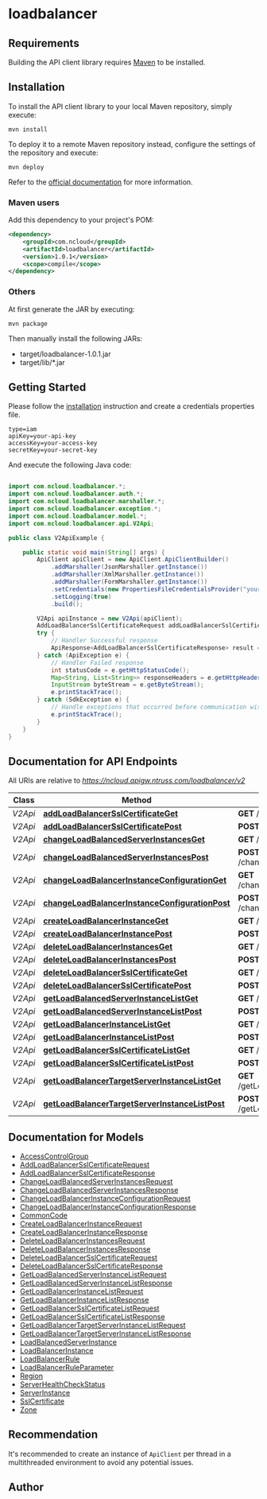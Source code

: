 # loadbalancer

## Requirements

Building the API client library requires [Maven](https://maven.apache.org/) to be installed.

## Installation

To install the API client library to your local Maven repository, simply execute:

```shell
mvn install
```

To deploy it to a remote Maven repository instead, configure the settings of the repository and execute:

```shell
mvn deploy
```

Refer to the [official documentation](https://maven.apache.org/plugins/maven-deploy-plugin/usage.html) for more information.

### Maven users

Add this dependency to your project's POM:

```xml
<dependency>
	<groupId>com.ncloud</groupId>
	<artifactId>loadbalancer</artifactId>
	<version>1.0.1</version>
	<scope>compile</scope>
</dependency>
```

### Others

At first generate the JAR by executing:

	mvn package

Then manually install the following JARs:

* target/loadbalancer-1.0.1.jar
* target/lib/*.jar

## Getting Started

Please follow the [installation](#installation) instruction and create a credentials properties file.

```
type=iam
apiKey=your-api-key
accessKey=your-access-key
secretKey=your-secret-key
```

And execute the following Java code:

```java

import com.ncloud.loadbalancer.*;
import com.ncloud.loadbalancer.auth.*;
import com.ncloud.loadbalancer.marshaller.*;
import com.ncloud.loadbalancer.exception.*;
import com.ncloud.loadbalancer.model.*;
import com.ncloud.loadbalancer.api.V2Api;

public class V2ApiExample {

	public static void main(String[] args) {
		ApiClient apiClient = new ApiClient.ApiClientBuilder()
			.addMarshaller(JsonMarshaller.getInstance())
			.addMarshaller(XmlMarshaller.getInstance())
			.addMarshaller(FormMarshaller.getInstance())
			.setCredentials(new PropertiesFileCredentialsProvider("your-credentials-properties-file").getCredentials())
			.setLogging(true)
			.build();

		V2Api apiInstance = new V2Api(apiClient);
		AddLoadBalancerSslCertificateRequest addLoadBalancerSslCertificateRequest = new AddLoadBalancerSslCertificateRequest(); // AddLoadBalancerSslCertificateRequest | addLoadBalancerSslCertificateRequest
		try {
			// Handler Successful response
			ApiResponse<AddLoadBalancerSslCertificateResponse> result = apiInstance.addLoadBalancerSslCertificateGet(addLoadBalancerSslCertificateRequest);
		} catch (ApiException e) {
			// Handler Failed response
			int statusCode = e.getHttpStatusCode();
			Map<String, List<String>> responseHeaders = e.getHttpHeaders();
			InputStream byteStream = e.getByteStream();
			e.printStackTrace();
		} catch (SdkException e) {
			// Handle exceptions that occurred before communication with the server
			e.printStackTrace();
		}
	}
}

```

## Documentation for API Endpoints

All URIs are relative to *https://ncloud.apigw.ntruss.com/loadbalancer/v2*

Class | Method | HTTP request | Description
------------ | ------------- | ------------- | -------------
*V2Api* | [**addLoadBalancerSslCertificateGet**](docs/V2Api.md#addLoadBalancerSslCertificateGet) | **GET** /addLoadBalancerSslCertificate | 
*V2Api* | [**addLoadBalancerSslCertificatePost**](docs/V2Api.md#addLoadBalancerSslCertificatePost) | **POST** /addLoadBalancerSslCertificate | 
*V2Api* | [**changeLoadBalancedServerInstancesGet**](docs/V2Api.md#changeLoadBalancedServerInstancesGet) | **GET** /changeLoadBalancedServerInstances | 
*V2Api* | [**changeLoadBalancedServerInstancesPost**](docs/V2Api.md#changeLoadBalancedServerInstancesPost) | **POST** /changeLoadBalancedServerInstances | 
*V2Api* | [**changeLoadBalancerInstanceConfigurationGet**](docs/V2Api.md#changeLoadBalancerInstanceConfigurationGet) | **GET** /changeLoadBalancerInstanceConfiguration | 
*V2Api* | [**changeLoadBalancerInstanceConfigurationPost**](docs/V2Api.md#changeLoadBalancerInstanceConfigurationPost) | **POST** /changeLoadBalancerInstanceConfiguration | 
*V2Api* | [**createLoadBalancerInstanceGet**](docs/V2Api.md#createLoadBalancerInstanceGet) | **GET** /createLoadBalancerInstance | 
*V2Api* | [**createLoadBalancerInstancePost**](docs/V2Api.md#createLoadBalancerInstancePost) | **POST** /createLoadBalancerInstance | 
*V2Api* | [**deleteLoadBalancerInstancesGet**](docs/V2Api.md#deleteLoadBalancerInstancesGet) | **GET** /deleteLoadBalancerInstances | 
*V2Api* | [**deleteLoadBalancerInstancesPost**](docs/V2Api.md#deleteLoadBalancerInstancesPost) | **POST** /deleteLoadBalancerInstances | 
*V2Api* | [**deleteLoadBalancerSslCertificateGet**](docs/V2Api.md#deleteLoadBalancerSslCertificateGet) | **GET** /deleteLoadBalancerSslCertificate | 
*V2Api* | [**deleteLoadBalancerSslCertificatePost**](docs/V2Api.md#deleteLoadBalancerSslCertificatePost) | **POST** /deleteLoadBalancerSslCertificate | 
*V2Api* | [**getLoadBalancedServerInstanceListGet**](docs/V2Api.md#getLoadBalancedServerInstanceListGet) | **GET** /getLoadBalancedServerInstanceList | 
*V2Api* | [**getLoadBalancedServerInstanceListPost**](docs/V2Api.md#getLoadBalancedServerInstanceListPost) | **POST** /getLoadBalancedServerInstanceList | 
*V2Api* | [**getLoadBalancerInstanceListGet**](docs/V2Api.md#getLoadBalancerInstanceListGet) | **GET** /getLoadBalancerInstanceList | 
*V2Api* | [**getLoadBalancerInstanceListPost**](docs/V2Api.md#getLoadBalancerInstanceListPost) | **POST** /getLoadBalancerInstanceList | 
*V2Api* | [**getLoadBalancerSslCertificateListGet**](docs/V2Api.md#getLoadBalancerSslCertificateListGet) | **GET** /getLoadBalancerSslCertificateList | 
*V2Api* | [**getLoadBalancerSslCertificateListPost**](docs/V2Api.md#getLoadBalancerSslCertificateListPost) | **POST** /getLoadBalancerSslCertificateList | 
*V2Api* | [**getLoadBalancerTargetServerInstanceListGet**](docs/V2Api.md#getLoadBalancerTargetServerInstanceListGet) | **GET** /getLoadBalancerTargetServerInstanceList | 
*V2Api* | [**getLoadBalancerTargetServerInstanceListPost**](docs/V2Api.md#getLoadBalancerTargetServerInstanceListPost) | **POST** /getLoadBalancerTargetServerInstanceList | 


## Documentation for Models

 - [AccessControlGroup](docs/AccessControlGroup.md)
 - [AddLoadBalancerSslCertificateRequest](docs/AddLoadBalancerSslCertificateRequest.md)
 - [AddLoadBalancerSslCertificateResponse](docs/AddLoadBalancerSslCertificateResponse.md)
 - [ChangeLoadBalancedServerInstancesRequest](docs/ChangeLoadBalancedServerInstancesRequest.md)
 - [ChangeLoadBalancedServerInstancesResponse](docs/ChangeLoadBalancedServerInstancesResponse.md)
 - [ChangeLoadBalancerInstanceConfigurationRequest](docs/ChangeLoadBalancerInstanceConfigurationRequest.md)
 - [ChangeLoadBalancerInstanceConfigurationResponse](docs/ChangeLoadBalancerInstanceConfigurationResponse.md)
 - [CommonCode](docs/CommonCode.md)
 - [CreateLoadBalancerInstanceRequest](docs/CreateLoadBalancerInstanceRequest.md)
 - [CreateLoadBalancerInstanceResponse](docs/CreateLoadBalancerInstanceResponse.md)
 - [DeleteLoadBalancerInstancesRequest](docs/DeleteLoadBalancerInstancesRequest.md)
 - [DeleteLoadBalancerInstancesResponse](docs/DeleteLoadBalancerInstancesResponse.md)
 - [DeleteLoadBalancerSslCertificateRequest](docs/DeleteLoadBalancerSslCertificateRequest.md)
 - [DeleteLoadBalancerSslCertificateResponse](docs/DeleteLoadBalancerSslCertificateResponse.md)
 - [GetLoadBalancedServerInstanceListRequest](docs/GetLoadBalancedServerInstanceListRequest.md)
 - [GetLoadBalancedServerInstanceListResponse](docs/GetLoadBalancedServerInstanceListResponse.md)
 - [GetLoadBalancerInstanceListRequest](docs/GetLoadBalancerInstanceListRequest.md)
 - [GetLoadBalancerInstanceListResponse](docs/GetLoadBalancerInstanceListResponse.md)
 - [GetLoadBalancerSslCertificateListRequest](docs/GetLoadBalancerSslCertificateListRequest.md)
 - [GetLoadBalancerSslCertificateListResponse](docs/GetLoadBalancerSslCertificateListResponse.md)
 - [GetLoadBalancerTargetServerInstanceListRequest](docs/GetLoadBalancerTargetServerInstanceListRequest.md)
 - [GetLoadBalancerTargetServerInstanceListResponse](docs/GetLoadBalancerTargetServerInstanceListResponse.md)
 - [LoadBalancedServerInstance](docs/LoadBalancedServerInstance.md)
 - [LoadBalancerInstance](docs/LoadBalancerInstance.md)
 - [LoadBalancerRule](docs/LoadBalancerRule.md)
 - [LoadBalancerRuleParameter](docs/LoadBalancerRuleParameter.md)
 - [Region](docs/Region.md)
 - [ServerHealthCheckStatus](docs/ServerHealthCheckStatus.md)
 - [ServerInstance](docs/ServerInstance.md)
 - [SslCertificate](docs/SslCertificate.md)
 - [Zone](docs/Zone.md)


## Recommendation

It's recommended to create an instance of `ApiClient` per thread in a multithreaded environment to avoid any potential issues.

## Author



